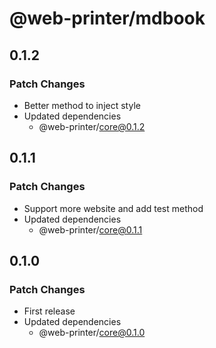 # @web-printer/mdbook

## 0.1.2

### Patch Changes

- Better method to inject style
- Updated dependencies
  - @web-printer/core@0.1.2

## 0.1.1

### Patch Changes

- Support more website and add test method
- Updated dependencies
  - @web-printer/core@0.1.1

## 0.1.0

### Patch Changes

- First release
- Updated dependencies
  - @web-printer/core@0.1.0
